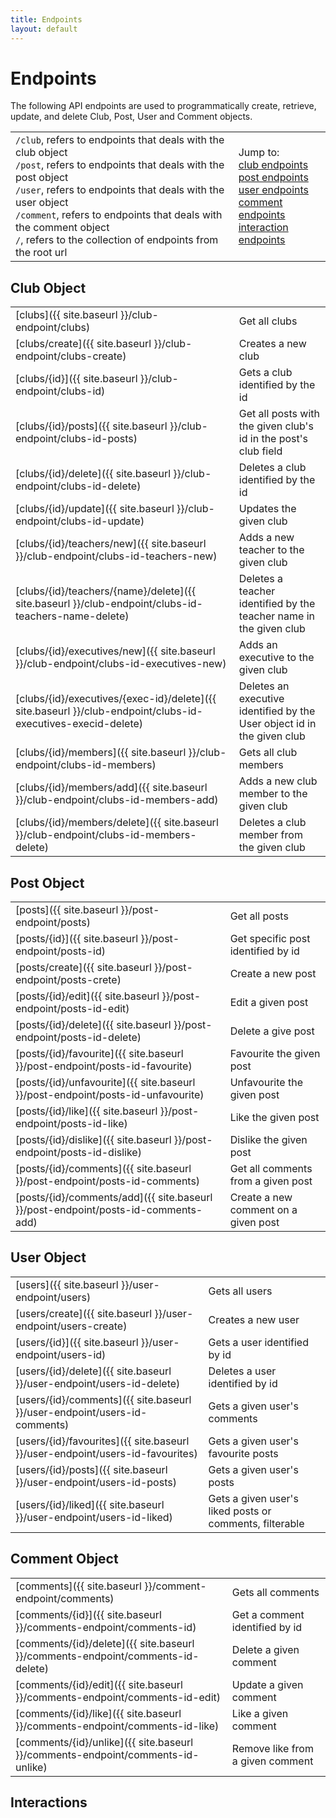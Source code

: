 ```yaml
---
title: Endpoints
layout: default
---
```


# Endpoints 

The following API endpoints are used to programmatically create, retrieve, update, and delete Club, Post, User and Comment objects.

|                                                                                                                                                                                                                                                                                                                                        |                                                                                                                                                                                                  |
| -------------------------------------------------------------------------------------------------------------------------------------------------------------------------------------------------------------------------------------------------------------------------------------------------------------------------------------- | ------------------------------------------------------------------------------------------------------------------------------------------------------------------------------------------------ |
| `/club`, refers to endpoints that deals with the club object<br> `/post`, refers to endpoints that deals with the post object<br> `/user`, refers to endpoints that deals with the user object<br> `/comment`, refers to endpoints that deals with the comment object<br> `/`, refers to the collection of endpoints from the root url | Jump to:<br>[club endpoints](#club-object)<br>[post endpoints](#post-object)<br>[user endpoints](#user-object)<br>[comment endpoints](#comment-object)<br>[interaction endpoints](#interactions) |


## Club Object

|                                                                                                              |                                                                         |
| ------------------------------------------------------------------------------------------------------------ | ----------------------------------------------------------------------- |
| [clubs]({{ site.baseurl }}/club-endpoint/clubs)                                                              | Get all clubs                                                           |
| [clubs/create]({{ site.baseurl }}/club-endpoint/clubs-create)                                                | Creates a new club                                                      |
| [clubs/{id}]({{ site.baseurl }}/club-endpoint/clubs-id)                                                      | Gets a club identified by the id                                        |
| [clubs/{id}/posts]({{ site.baseurl }}/club-endpoint/clubs-id-posts)                                          | Get all posts with the given club's id in the post's club field         |
| [clubs/{id}/delete]({{ site.baseurl }}/club-endpoint/clubs-id-delete)                                        | Deletes a club identified by the id                                     |
| [clubs/{id}/update]({{ site.baseurl }}/club-endpoint/clubs-id-update)                                        | Updates the given club                                                  |
| [clubs/{id}/teachers/new]({{ site.baseurl }}/club-endpoint/clubs-id-teachers-new)                            | Adds a new teacher to the given club                                    |
| [clubs/{id}/teachers/{name}/delete]({{ site.baseurl }}/club-endpoint/clubs-id-teachers-name-delete)          | Deletes a teacher identified by the teacher name in the given club      |
| [clubs/{id}/executives/new]({{ site.baseurl }}/club-endpoint/clubs-id-executives-new)                        | Adds an executive to the given club                                     |
| [clubs/{id}/executives/{exec-id}/delete]({{ site.baseurl }}/club-endpoint/clubs-id-executives-execid-delete) | Deletes an executive identified by the User object id in the given club |
| [clubs/{id}/members]({{ site.baseurl }}/club-endpoint/clubs-id-members)                                      | Gets all club members                                                   |
| [clubs/{id}/members/add]({{ site.baseurl }}/club-endpoint/clubs-id-members-add)                              | Adds a new club member to the given club                                |
| [clubs/{id}/members/delete]({{ site.baseurl }}/club-endpoint/clubs-id-members-delete)                        | Deletes a club member from the given club                               |


## Post Object

|                                                                                   |                                      |
| --------------------------------------------------------------------------------- | ------------------------------------ |
| [posts]({{ site.baseurl }}/post-endpoint/posts)                                   | Get all posts                        |
| [posts/{id}]({{ site.baseurl }}/post-endpoint/posts-id)                           | Get specific post identified by id   |
| [posts/create]({{ site.baseurl }}/post-endpoint/posts-crete)                      | Create a new post                    |
| [posts/{id}/edit]({{ site.baseurl }}/post-endpoint/posts-id-edit)                 | Edit a given post                    |
| [posts/{id}/delete]({{ site.baseurl }}/post-endpoint/posts-id-delete)             | Delete a give post                   |
| [posts/{id}/favourite]({{ site.baseurl }}/post-endpoint/posts-id-favourite)       | Favourite the given post             |
| [posts/{id}/unfavourite]({{ site.baseurl }}/post-endpoint/posts-id-unfavourite)   | Unfavourite the given post           |
| [posts/{id}/like]({{ site.baseurl }}/post-endpoint/posts-id-like)                 | Like the given post                  |
| [posts/{id}/dislike]({{ site.baseurl }}/post-endpoint/posts-id-dislike)           | Dislike the given post               |
| [posts/{id}/comments]({{ site.baseurl }}/post-endpoint/posts-id-comments)         | Get all comments from a given post   |
| [posts/{id}/comments/add]({{ site.baseurl }}/post-endpoint/posts-id-comments-add) | Create a new comment on a given post |


## User Object

|                                                                               |                                                         |
| ----------------------------------------------------------------------------- | ------------------------------------------------------- |
| [users]({{ site.baseurl }}/user-endpoint/users)                               | Gets all users                                          |
| [users/create]({{ site.baseurl }}/user-endpoint/users-create)                 | Creates a new user                                      |
| [users/{id}]({{ site.baseurl }}/user-endpoint/users-id)                       | Gets a user identified by id                            |
| [users/{id}/delete]({{ site.baseurl }}/user-endpoint/users-id-delete)         | Deletes a user identified by id                         |
| [users/{id}/comments]({{ site.baseurl }}/user-endpoint/users-id-comments)     | Gets a given user's comments                            |
| [users/{id}/favourites]({{ site.baseurl }}/user-endpoint/users-id-favourites) | Gets a given user's favourite posts                     |
| [users/{id}/posts]({{ site.baseurl }}/user-endpoint/users-id-posts)           | Gets a given user's posts                               |
| [users/{id}/liked]({{ site.baseurl }}/user-endpoint/users-id-liked)           | Gets a given user's liked posts or comments, filterable |


## Comment Object

|                                                                                 |                                  |
| ------------------------------------------------------------------------------- | -------------------------------- |
| [comments]({{ site.baseurl }}/comment-endpoint/comments)                        | Gets all comments                |
| [comments/{id}]({{ site.baseurl }}/comments-endpoint/comments-id)               | Get a comment identified by id   |
| [comments/{id}/delete]({{ site.baseurl }}/comments-endpoint/comments-id-delete) | Delete a given comment           |
| [comments/{id}/edit]({{ site.baseurl }}/comments-endpoint/comments-id-edit)     | Update a given comment           |
| [comments/{id}/like]({{ site.baseurl }}/comments-endpoint/comments-id-like)     | Like a given comment             |
| [comments/{id}/unlike]({{ site.baseurl }}/comments-endpoint/comments-id-unlike) | Remove like from a given comment |


## Interactions

